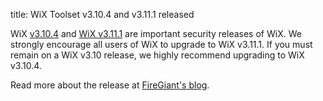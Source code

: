 title: WiX Toolset v3.10.4 and v3.11.1 released

WiX [v3.10.4][dl10] and [WiX v3.11.1][dl11] are important security releases of WiX. We strongly encourage all users of WiX to upgrade to WiX v3.11.1. If you must remain on a WiX v3.10 release, we highly recommend upgrading to WiX v3.10.4.

Read more about the release at [FireGiant's blog][fg].

[dl10]: /releases/v3.10.4/stable
[dl11]: /releases/v3.11.1/stable
[fg]: https://www.firegiant.com/blog/2017/12/31/wix-v3.10.4-and-wix-v3.11.1-released/
